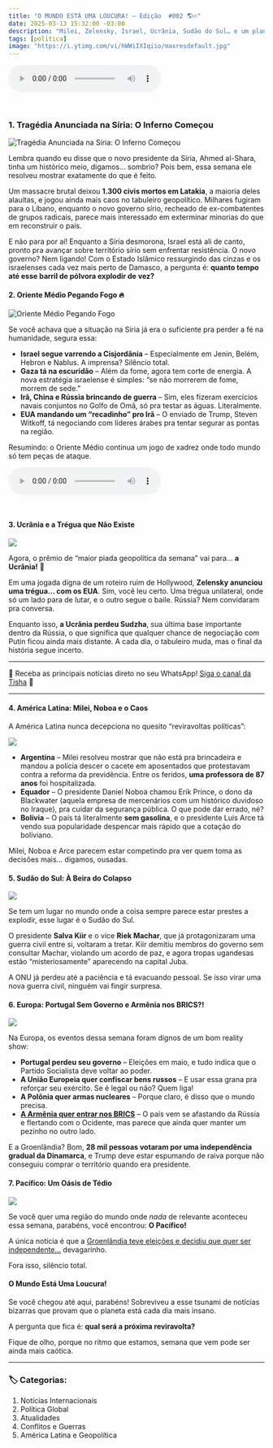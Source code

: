 ```yaml
---
title: "O MUNDO ESTÁ UMA LOUCURA! – Edição  #002 🌎🔥"
date: 2025-03-13 15:32:00 -03:00
description: "Milei, Zelensky, Israel, Ucrânia, Sudão do Sul… e um planeta prestes a explodir! 💣"
tags: [politica]
image: "https://i.ytimg.com/vi/hWWiIXIqiio/maxresdefault.jpg"
---
```

<audio id="player-audio" controls="">
<source src="./audio/o-mundo-esta-uma-loucura-002-p1.mp3" type="audio/mpeg" />
Seu navegador não suporta áudio.
</audio>
<p><br /></p>

### 1. Tragédia Anunciada na Síria: O Inferno Começou  

![Tragédia Anunciada na Síria: O Inferno Começou](https://i1.wp.com/media.shafaq.com/media/arcella/1741785890541.jpg?resize=676,408)

Lembra quando eu disse que o novo presidente da Síria, Ahmed al-Shara, tinha um histórico meio, digamos… sombrio? Pois bem, essa semana ele resolveu mostrar exatamente do que é feito.  

Um massacre brutal deixou **1.300 civis mortos em Latakia**, a maioria deles alauítas, e jogou ainda mais caos no tabuleiro geopolítico. Milhares fugiram para o Líbano, enquanto o novo governo sírio, recheado de ex-combatentes de grupos radicais, parece mais interessado em exterminar minorias do que em reconstruir o país.  

E não para por aí! Enquanto a Síria desmorona, Israel está ali de canto, pronto pra avançar sobre território sírio sem enfrentar resistência. O novo governo? Nem ligando! Com o Estado Islâmico ressurgindo das cinzas e os israelenses cada vez mais perto de Damasco, a pergunta é: **quanto tempo até esse barril de pólvora explodir de vez?**  



#### 2. Oriente Médio Pegando Fogo 🔥  

![Oriente Médio Pegando Fogo](https://i1.wp.com/substack-post-media.s3.amazonaws.com/public/images/645bed94-0f8a-46da-929f-f53d11bf0e63_1023x575.jpeg?resize=676,408")

Se você achava que a situação na Síria já era o suficiente pra perder a fé na humanidade, segura essa:  

- **Israel segue varrendo a Cisjordânia** – Especialmente em Jenin, Belém, Hebron e Nablus. A imprensa? Silêncio total.  
- **Gaza tá na escuridão** – Além da fome, agora tem corte de energia. A nova estratégia israelense é simples: “se não morrerem de fome, morrem de sede.”  
- **Irã, China e Rússia brincando de guerra** – Sim, eles fizeram exercícios navais conjuntos no Golfo de Omã, só pra testar as águas. Literalmente.  
- **EUA mandando um “recadinho” pro Irã** – O enviado de Trump, Steven Witkoff, tá negociando com líderes árabes pra tentar segurar as pontas na região.  

Resumindo: o Oriente Médio continua um jogo de xadrez onde todo mundo só tem peças de ataque.  

<audio id="player-audio" controls="">
<source src="./audio/o-mundo-esta-uma-loucura-002-p2.mp3" type="audio/mpeg" />
Seu navegador não suporta áudio.
</audio>
<p><br /></p>

#### 3. Ucrânia e a Trégua que Não Existe  

![](https://i1.wp.com/substack-post-media.s3.amazonaws.com/public/images/1dd05411-8867-4819-99a5-2f05087716fc_2000x1333.jpeg?resize=676,408)

Agora, o prêmio de “maior piada geopolítica da semana” vai para… **a Ucrânia!** 🎉  

Em uma jogada digna de um roteiro ruim de Hollywood, **Zelensky anunciou uma trégua… com os EUA**. Sim, você leu certo. Uma trégua unilateral, onde só um lado para de lutar, e o outro segue o baile. Rússia? Nem convidaram pra conversa.  

Enquanto isso, **a Ucrânia perdeu Sudzha**, sua última base importante dentro da Rússia, o que significa que qualquer chance de negociação com Putin ficou ainda mais distante. A cada dia, o tabuleiro muda, mas o final da história segue incerto.  

---
🌟 Receba as principais notícias direto no seu WhatsApp! <a href="https://www.whatsapp.com/channel/0029VaiPYBPLo4heVf0U3u2d" target="_blank" rel="noopener noreferrer">Siga o canal da Tisha</a> 📲

---
#### 4. América Latina: Milei, Noboa e o Caos  

A América Latina nunca decepciona no quesito “reviravoltas políticas”:  

![](https://cdn.eldestapeweb.com/eldestape/032025/1741820120127.webp?cw=676&ch=408&ma=23&extw=jpg)

- **Argentina** – Milei resolveu mostrar que não está pra brincadeira e mandou a polícia descer o cacete em aposentados que protestavam contra a reforma da previdência. Entre os feridos, **uma professora de 87 anos** foi hospitalizada.  
- **Equador** – O presidente Daniel Noboa chamou Erik Prince, o dono da Blackwater (aquela empresa de mercenários com um histórico duvidoso no Iraque), pra cuidar da segurança pública. O que pode dar errado, né?  
- **Bolívia** – O país tá literalmente **sem gasolina**, e o presidente Luis Arce tá vendo sua popularidade despencar mais rápido que a cotação do boliviano.  

Milei, Noboa e Arce parecem estar competindo pra ver quem toma as decisões mais… digamos, ousadas.  



#### 5. Sudão do Sul: À Beira do Colapso  

![](https://i1.wp.com/gdb.voanews.com/04a5d7ad-175a-45a1-bf48-a11ad0624d4a_w1023_r1_s.jpg?resize=676,408)

Se tem um lugar no mundo onde a coisa sempre parece estar prestes a explodir, esse lugar é o Sudão do Sul.  

O presidente **Salva Kiir** e o vice **Riek Machar**, que já protagonizaram uma guerra civil entre si, voltaram a tretar. Kiir demitiu membros do governo sem consultar Machar, violando um acordo de paz, e agora tropas ugandesas estão “misteriosamente” aparecendo na capital Juba.  

A ONU já perdeu até a paciência e tá evacuando pessoal. Se isso virar uma nova guerra civil, ninguém vai fingir surpresa.  

#### 6. Europa: Portugal Sem Governo e Armênia nos BRICS?!  

![](https://i1.wp.com/revistaforum.com.br/u/fotografias/m/2025/3/12/f960x540-146189_220264_5050.jpg?resize=676,408)

Na Europa, os eventos dessa semana foram dignos de um bom reality show:  

- **Portugal perdeu seu governo** – Eleições em maio, e tudo indica que o Partido Socialista deve voltar ao poder.  
- **A União Europeia quer confiscar bens russos** – E usar essa grana pra reforçar seu exército. Se é legal ou não? Quem liga!  
- **A Polônia quer armas nucleares** – Porque claro, é disso que o mundo precisa.  
- **[A Armênia quer entrar nos BRICS](https://revistaforum.com.br/global/2025/3/12/pais-transcontinental-com-laos-historicos-com-brasil-quer-entrar-para-os-brics-175562.html)** – O país vem se afastando da Rússia e flertando com o Ocidente, mas parece que ainda quer manter um pezinho no outro lado.  

E a Groenlândia? Bom, **28 mil pessoas votaram por uma independência gradual da Dinamarca**, e Trump deve estar espumando de raiva porque não conseguiu comprar o território quando era presidente.  



#### 7. Pacífico: Um Oásis de Tédio 
 

![](https://i1.wp.com/s3.observador.pt/wp-content/uploads/2025/03/12070637/44569089.jpg?resize=676,408)

Se você quer uma região do mundo onde *nada* de relevante aconteceu essa semana, parabéns, você encontrou: **O Pacífico!**  

A única notícia é que a [Groenlândia teve eleições e decidiu que quer ser independente…](https://observador.pt/2025/03/12/partido-da-oposicao-e-independentista-moderado-vence-eleicoes-na-gronelandia/)  devagarinho.  

Fora isso, silêncio total.  



#### O Mundo Está Uma Loucura!  

Se você chegou até aqui, parabéns! Sobreviveu a esse tsunami de notícias bizarras que provam que o planeta está cada dia mais insano.  

A pergunta que fica é: **qual será a próxima reviravolta?**  

Fique de olho, porque no ritmo que estamos, semana que vem pode ser ainda mais caótica.  

---

### 🏷️ Categorias:  
1. Notícias Internacionais  
2. Política Global  
3. Atualidades  
4. Conflitos e Guerras  
5. América Latina e Geopolítica
